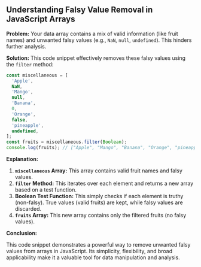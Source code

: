 ## Understanding Falsy Value Removal in JavaScript Arrays

**Problem:** Your data array contains a mix of valid information (like fruit names) and unwanted falsy values (e.g., `NaN`, `null`, `undefined`). This hinders further analysis.

**Solution:** This code snippet effectively removes these falsy values using the `filter` method:

```javascript
const miscellaneous = [
  'Apple',
  NaN,
  'Mango',
  null,
  'Banana',
  0,
  'Orange',
  false,
  'pineapple',
  undefined,
];
const fruits = miscellaneous.filter(Boolean);
console.log(fruits); // ["Apple", "Mango", "Banana", "Orange", "pineapple"]
```

**Explanation:**

1. **`miscellaneous` Array:** This array contains valid fruit names and falsy values.
2. **`filter` Method:** This iterates over each element and returns a new array based on a test function.
3. **Boolean Test Function:** This simply checks if each element is truthy (non-falsy). True values (valid fruits) are kept, while falsy values are discarded.
4. **`fruits` Array:** This new array contains only the filtered fruits (no falsy values).

**Conclusion:**

This code snippet demonstrates a powerful way to remove unwanted falsy values from arrays in JavaScript. Its simplicity, flexibility, and broad applicability make it a valuable tool for data manipulation and analysis.
